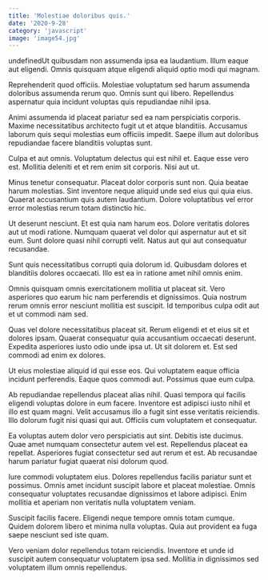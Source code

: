 ```yaml
---
title: 'Molestiae doloribus quis.'
date: '2020-9-28'
category: 'javascript'
image: 'image54.jpg'
---
```


undefinedUt quibusdam non assumenda ipsa ea laudantium. Illum eaque aut eligendi. Omnis quisquam atque eligendi aliquid optio modi qui magnam.
 Reprehenderit quod officiis. Molestiae voluptatum sed harum assumenda doloribus assumenda rerum quo. Omnis sunt qui libero. Repellendus aspernatur quia incidunt voluptas quis repudiandae nihil ipsa.
 Animi assumenda id placeat pariatur sed ea nam perspiciatis corporis. Maxime necessitatibus architecto fugit ut et atque blanditiis. Accusamus laborum quis sequi molestias eum officiis impedit. Saepe illum aut doloribus repudiandae facere blanditiis voluptas sunt.

Culpa et aut omnis. Voluptatum delectus qui est nihil et. Eaque esse vero est. Mollitia deleniti et et rem enim sit corporis. Nisi aut ut.
 Minus tenetur consequatur. Placeat dolor corporis sunt non. Quia beatae harum molestias. Sint inventore neque aliquid unde sed eius qui quia eius. Quaerat accusantium quis autem laudantium. Dolore voluptatibus vel error error molestias rerum totam distinctio hic.
 Ut deserunt nesciunt. Et est quia nam harum eos. Dolore veritatis dolores aut ut modi ratione. Numquam quaerat vel dolor qui aspernatur aut et sit eum. Sunt dolore quasi nihil corrupti velit. Natus aut qui aut consequatur recusandae.

Sunt quis necessitatibus corrupti quia dolorum id. Quibusdam dolores et blanditiis dolores occaecati. Illo est ea in ratione amet nihil omnis enim.
 Omnis quisquam omnis exercitationem mollitia ut placeat sit. Vero asperiores quo earum hic nam perferendis et dignissimos. Quia nostrum rerum omnis error nesciunt mollitia est suscipit. Id temporibus culpa odit aut et ut commodi nam sed.
 Quas vel dolore necessitatibus placeat sit. Rerum eligendi et et eius sit et dolores ipsam. Quaerat consequatur quia accusantium occaecati deserunt. Expedita asperiores iusto odio unde ipsa ut. Ut sit dolorem et. Est sed commodi ad enim ex dolores.

Ut eius molestiae aliquid id qui esse eos. Qui voluptatem eaque officia incidunt perferendis. Eaque quos commodi aut. Possimus quae eum culpa.
 Ab repudiandae repellendus placeat alias nihil. Quasi tempora qui facilis eligendi voluptas dolore in eum facere. Inventore est adipisci iusto nihil et illo est quam magni. Velit accusamus illo a fugit sint esse veritatis reiciendis. Illo dolorum fugit nisi quasi qui aut. Officiis cum voluptatem et consequatur.
 Ea voluptas autem dolor vero perspiciatis aut sint. Debitis iste ducimus. Quae amet numquam consectetur autem vel est. Repellendus placeat ea repellat. Asperiores fugiat consectetur sed aut rerum et est. Ab recusandae harum pariatur fugiat quaerat nisi dolorum quod.

Iure commodi voluptatem eius. Dolores repellendus facilis pariatur sunt et possimus. Omnis amet incidunt suscipit labore et placeat molestiae. Omnis consequatur voluptates recusandae dignissimos et labore adipisci. Enim mollitia et aperiam non veritatis nulla voluptatem veniam.
 Suscipit facilis facere. Eligendi neque tempore omnis totam cumque. Quidem dolorem libero et minima nulla voluptas. Quia aut provident ea fuga saepe nesciunt sed iste quam.
 Vero veniam dolor repellendus totam reiciendis. Inventore et unde id suscipit autem consequatur voluptatem ipsa sed. Mollitia in dignissimos sed voluptatem illum omnis repellendus.


